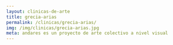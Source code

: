 ```yaml
---
layout: clinicas-de-arte
title: grecia-arias
permalink: /clinicas/grecia-arias/
img: /img/clinicas/grecia-arias.jpg
meta: andares es un proyecto de arte colectivo a nivel visual
---
```


